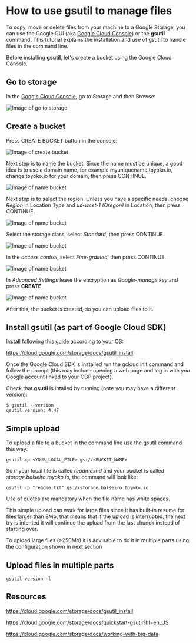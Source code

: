 How to use gsutil to manage files
=================================


To copy, move or delete files from your machine to a Google Storage, you can use the Google GUI (aka <a href="https://console.cloud.google.com/" target="_blank">Google Cloud Console</a>) or the **gsutil** command. This tutorial explains the installation and use of gsutil to handle files in the command line.

Before installing **gsutil**, let's create a bucket using the Google Cloud Console.


Go to storage
-------------

In the <a href="https://console.cloud.google.com/" target="_blank">Google Cloud Console</a>, go to Storage and then Browse:


![Image of go to storage](imgs/Screen%20Shot%202020-02-04%20at%206.10.46%20PM.png?raw=true)


Create a bucket
---------------

Press CREATE BUCKET button in the console:

![Image of create bucket](imgs/Screen%20Shot%202020-02-04%20at%205.58.15%20PM.png?raw=true)


Next step is to name the bucket. Since the name must be unique, a good idea is to use a domain name, for example myuniquename.toyoko.io, change toyoko.io for your domain, then press CONTINUE.

![Image of name bucket](imgs/Screen%20Shot%202020-02-04%20at%205.58.37%20PM.png?raw=true)

Next step is to select the region. Unless you have a specific needs, choose *Region* in Location Type and *us-west-1 (Oregon)* in Location, then press CONTINUE.

![Image of name bucket](imgs/Screen%20Shot%202020-02-04%20at%206.00.23%20PM.png?raw=true)


Select the storage class, select *Standard*, then press CONTINUE.

![Image of name bucket](imgs/Screen%20Shot%202020-02-04%20at%206.00.36%20PM.png?raw=true)

In the *access control*, select *Fine-grained*, then press CONTINUE.

![Image of name bucket](imgs/Screen%20Shot%202020-02-04%20at%206.00.50%20PM.png?raw=true)

In *Advanced Settings* leave the encryption as *Google-manage key* and press **CREATE**.

![Image of name bucket](imgs/Screen%20Shot%202020-02-04%20at%206.16.08%20PM.png?raw=true)

After this, the bucket is created, so you can upload files to it.


Install gsutil (as part of Google Cloud SDK)
--------------------------------------------

Install following this guide according to your OS:

https://cloud.google.com/storage/docs/gsutil_install

Once the Google Cloud SDK is installed run the gcloud init command and follow the prompt (this may include opening a web page and log in with you Google account linked to your CGP project).

Check that **gsutil** is intalled by running (note you may have a different version):

```
$ gsutil --version
gsutil version: 4.47
```

Simple upload
-------------

To upload a file to a bucket in the command line use the gsutil command this way:

```
gsutil cp <YOUR_LOCAL_FILE> gs://<BUCKET_NAME>
```

So if your local file is called *readme.md* and your bucket is called *storage.balseiro.toyoko.io*, the command will look like: 


```
gsutil cp "readme.txt" gs://storage.balseiro.toyoko.io
```

Use of quotes are mandatory when the file name has white spaces.

This simple upload can work for large files since it has built-in resume for files larger than 8Mb, that means that if the upload is interrupted, the next try is intented it will continue the upload from the last chunck instead of starting over.

To upload large files (>250Mb) it is advisable to do it in multiple parts using the configuration shown in next section


Upload files in multiple parts
------------------------------

```
gsutil version -l
```


Resources
---------

https://cloud.google.com/storage/docs/gsutil_install

https://cloud.google.com/storage/docs/quickstart-gsutil?hl=en_US

https://cloud.google.com/storage/docs/working-with-big-data

